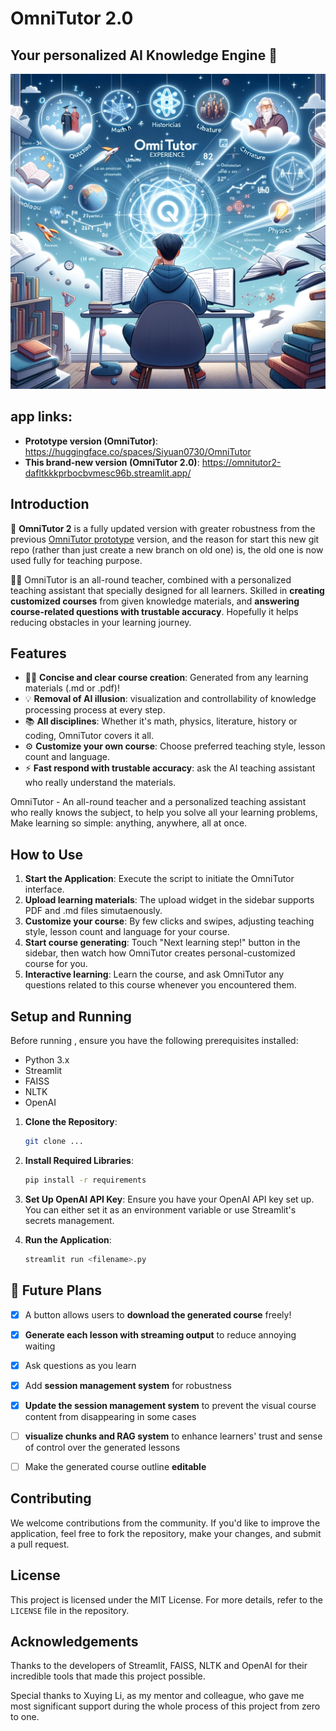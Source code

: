 # OmniTutor 2.0

## Your personalized AI Knowledge Engine 🦉

![](pic2.jpg)

## app links: 

- **Prototype version (OmniTutor)**: https://huggingface.co/spaces/Siyuan0730/OmniTutor
- **This brand-new version (OmniTutor 2.0)**: https://omnitutor2-dafltkkkprbocbvmesc96b.streamlit.app/

## Introduction

📢 **OmniTutor 2** is a fully updated version with greater robustness from the previous [OmniTutor prototype](https://github.com/Siyuan-Harry/OmniTutor/tree/main) version, and the reason for start this new git repo (rather than just create a new branch on old one) is, the old one is now used fully for teaching purpose. 

🧑‍🏫 OmniTutor is an all-round teacher, combined with a personalized teaching assistant that specially designed for all learners. Skilled in **creating customized courses** from given knowledge materials, and **answering course-related questions with trustable accuracy**. Hopefully it helps reducing obstacles in your learning journey.

## Features

- 🧑‍🏫 **Concise and clear course creation**: Generated from any learning materials (.md or .pdf)!
- 💡 **Removal of AI illusion**: visualization and controllability of knowledge processing process at every step.
- 📚 **All disciplines**: Whether it's math, physics, literature, history or coding, OmniTutor covers it all.
- ⚙️ **Customize your own course**: Choose preferred teaching style, lesson count and language.
- ⚡️ **Fast respond with trustable accuracy**: ask the AI teaching assistant who really understand the materials.

OmniTutor - An all-round teacher and a personalized teaching assistant who really knows the subject, to help you solve all your learning problems, Make learning so simple: anything, anywhere, all at once.

## How to Use

1. **Start the Application**: Execute the script to initiate the OmniTutor interface.
2. **Upload learning materials**: The upload widget in the sidebar supports PDF and .md files simutaenously.
3. **Customize your course**: By few clicks and swipes, adjusting teaching style, lesson count and language for your course.
4. **Start course generating**: Touch "Next learning step!" button in the sidebar, then watch how OmniTutor creates personal-customized course for you.
5. **Interactive learning**: Learn the course, and ask OmniTutor any questions related to this course whenever you encountered them.

## Setup and Running

Before running , ensure you have the following prerequisites installed:

- Python 3.x
- Streamlit
- FAISS
- NLTK
- OpenAI

1. **Clone the Repository**:

   ```bash
   git clone ...
   ```

2. **Install Required Libraries**:

   ```bash
   pip install -r requirements
   ```

3. **Set Up OpenAI API Key**:
   Ensure you have your OpenAI API key set up. You can either set it as an environment variable or use Streamlit's secrets management.

4. **Run the Application**:

   ```bash
   streamlit run <filename>.py
   ```

## 🎯 Future Plans

- [x] A button allows users to **download the generated course** freely!
- [x] **Generate each lesson with streaming output** to reduce annoying waiting
- [x] Ask questions as you learn
- [x] Add **session management system** for robustness
- [x] **Update the session management system** to prevent the visual course content from disappearing in some cases
- [ ] **visualize chunks and RAG system** to enhance learners' trust and sense of control over the generated lessons
- [ ] Make the generated course outline **editable**


## Contributing

We welcome contributions from the community. If you'd like to improve the application, feel free to fork the repository, make your changes, and submit a pull request.

## License

This project is licensed under the MIT License. For more details, refer to the `LICENSE` file in the repository.

## Acknowledgements

Thanks to the developers of Streamlit, FAISS, NLTK and OpenAI for their incredible tools that made this project possible.

Special thanks to Xuying Li, as my mentor and colleague, who gave me most significant support during the whole process of this project from zero to one. 
